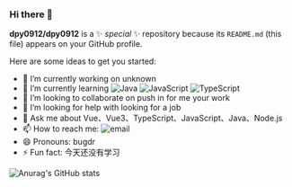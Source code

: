 ### Hi there 👋


**dpy0912/dpy0912** is a ✨ _special_ ✨ repository because its `README.md` (this file) appears on your GitHub profile.

Here are some ideas to get you started:

- 🔭 I’m currently working on unknown
- 🌱 I’m currently learning <img src="https://img.shields.io/github/languages/top/dpy0912/dpy0912?label=Java" alt="Java"> <img src="https://img.shields.io/github/languages/top/dpy0912/dpy0912?label=JavaScript" alt="JavaScript"> <img src="https://img.shields.io/github/languages/top/dpy0912/dpy0912?label=TypeScript" alt="TypeScript">
- 👯 I’m looking to collaborate on push in for me your work
- 🤔 I’m looking for help with looking for a job
- 💬 Ask me about Vue、Vue3、TypeScript、JavaScript、Java、Node.js
- 📫 How to reach me: <img src="https://img.shields.io/badge/%E8%81%94%E7%B3%BB%E6%88%91-dupyi0912%40gmail.com-blue" alt="email">
- 😄 Pronouns: bugdr
- ⚡ Fun fact: 今天还没有学习

![Anurag's GitHub stats](https://github-readme-stats.vercel.app/api?username=dpy0912&show_icons=true&theme=synthwave)
